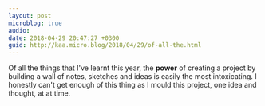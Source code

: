 ```yaml
---
layout: post
microblog: true
audio: 
date: 2018-04-29 20:47:27 +0300
guid: http://kaa.micro.blog/2018/04/29/of-all-the.html
---
```

Of all the things that I've learnt this year, the **power** of creating a project by building a wall of notes, sketches and ideas is easily the most intoxicating. I honestly can't get enough of this thing as I mould this project, one idea and thought, at at time.
